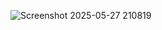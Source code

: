 ![Screenshot 2025-05-27 210819](https://github.com/user-attachments/assets/45f50fb9-746c-4203-9fd1-d3fda8d1e246)
